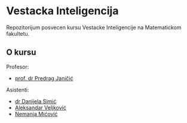 # Vestacka Inteligencija
Repozitorijum posvecen kursu Vestacke Inteligencije na Matematickom fakultetu.

## O kursu
Profesor:
- [prof. dr Predrag Janičić](http://poincare.matf.bg.ac.rs/~janicic/)

Asistenti:
- [dr Danijela Simić](http://poincare.matf.bg.ac.rs/~danijela/)
- [Aleksandar Veljković](http://poincare.matf.bg.ac.rs/~aleksandar/)
- [Nemanja Mićović](http://poincare.matf.bg.ac.rs/~nemanja_micovic/)
